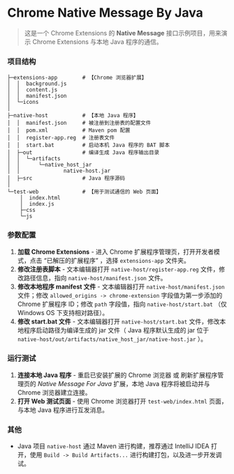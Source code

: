 # Chrome Native Message By Java

> 这是一个 Chrome Extensions 的 **Native Message** 接口示例项目，用来演示 Chrome Extensions 与本地 Java 程序的通信。

### 项目结构

```
├─extensions-app        # 【Chrome 浏览器扩展】
│  │  background.js
│  │  content.js
│  │  manifest.json
│  └─icons
│
├─native-host           # 【本地 Java 程序】
│  │  manifest.json     # 被注册到注册表的配置文件
│  │  pom.xml           # Maven pom 配置
│  │  register-app.reg  # 注册表文件
│  │  start.bat         # 启动本机 Java 程序的 BAT 脚本
│  ├─out                # 编译生成 Java 程序输出目录
│  │  └─artifacts
│  │      └─native_host_jar
│  │              native-host.jar
│  ├─src                # Java 程序源码
│ 
└─test-web              # 【用于测试通信的 Web 页面】
    │  index.html
    │  index.js
    ├─css
    └─js
```

### 参数配置

1. **加载 Chrome Extensions** - 进入 Chrome 扩展程序管理页，打开开发者模式，点击 “已解压的扩展程序” ，选择 `extensions-app` 文件夹。
2. **修改注册表脚本** - 文本编辑器打开 `native-host/register-app.reg` 文件，修改路径信息，指向 `native-host/manifest.json` 文件。
3. **修改本地程序 manifest 文件** - 文本编辑器打开 `native-host/manifest.json` 文件；修改 `allowed_origins -> chrome-extension` 字段值为第一步添加的 Chrome 扩展程序 ID；修改 `path` 字段值，指向 `native-host/start.bat` （仅 Windows OS 下支持相对路径）。
4. **修改 start.bat 文件** - 文本编辑器打开 `native-host/start.bat` 文件，修改本地程序启动路径为编译生成的 jar 文件（ Java 程序默认生成的 jar 位于 `native-host/out/artifacts/native_host_jar/native-host.jar` ）。

### 运行测试

1. **连接本地 Java 程序** - 重启已安装扩展的 Chrome 浏览器 或 刷新扩展程序管理页的 *Native Message For Java* 扩展，本地 Java 程序将被启动并与 Chrome 浏览器建立连接。
2. **打开 Web 测试页面** - 使用 Chrome 浏览器打开 `test-web/index.html` 页面，与本地 Java 程序进行互发消息。

### 其他

- Java 项目 `native-host` 通过 Maven 进行构建，推荐通过 IntelliJ IDEA 打开，使用 `Build -> Build Artifacts...` 进行构建打包，以及进一步开发调试。

